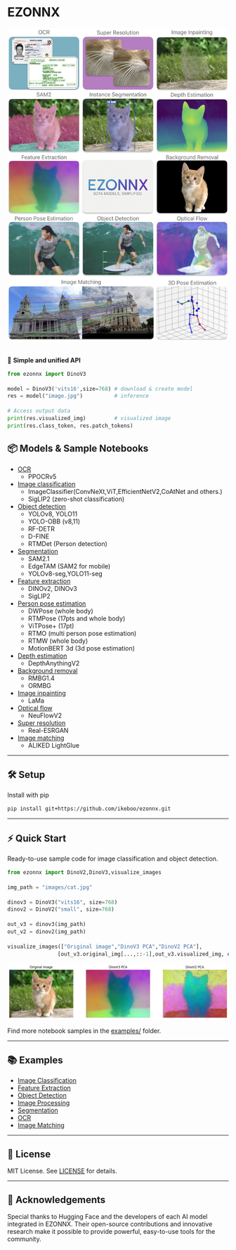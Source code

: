 # EZONNX


<div align="center"><img src=./assets/top.jpg  width=640/> </div>
<br>

🤗 **Simple and unified API**  

```python
from ezonnx import DinoV3

model = DinoV3('vits16',size=768) # download & create model
res = model("image.jpg")          # inference

# Access output data
print(res.visualized_img)         # visualized image
print(res.class_token, res.patch_tokens)
```

## 📦 Models & Sample Notebooks
- [OCR](examples/ocr.ipynb)
    - PPOCRv5
- [Image classification](examples/image_classification.ipynb)  
    - ImageClassifier(ConvNeXt,ViT,EfficientNetV2,CoAtNet and others.)
    - SigLIP2  (zero-shot classification)
- [Object detection](examples/object_detection.ipynb)
    - YOLOv8, YOLO11
    - YOLO-OBB (v8,11)
    - RF-DETR
    - D-FINE
    - RTMDet (Person detection)
- [Segmentation](examples/segmentation.ipynb)
    - SAM2.1
    - EdgeTAM (SAM2 for mobile)
    - YOLOv8-seg,YOLO11-seg
- [Feature extraction](examples/feature_extraction.ipynb)
    - DINOv2, DINOv3
    - SigLIP2
- [Person pose estimation](examples/object_detection.ipynb)
    - DWPose (whole body)
    - RTMPose (17pts and whole body)
    - ViTPose+ (17pt)
    - RTMO (multi person pose estimation)
    - RTMW (whole body)
    - MotionBERT 3d (3d pose estimation)
- [Depth estimation](examples/image_processing.ipynb)
    - DepthAnythingV2
- [Background removal](examples/image_processing.ipynb)
    - RMBG1.4
    - ORMBG
- [Image inpainting](examples/image_processing.ipynb)
    - LaMa
- [Optical flow](examples/image_processing.ipynb)
    - NeuFlowV2
- [Super resolution](examples/image_processing.ipynb)
    - Real-ESRGAN
- [Image matching](examples/image_matching.ipynb)
    - ALIKED LightGlue
---

## 🛠️ Setup
Install with pip
```sh
pip install git+https://github.com/ikeboo/ezonnx.git
```

---

## ⚡ Quick Start

Ready-to-use sample code for image classification and object detection.

```python
from ezonnx import DinoV2,DinoV3,visualize_images

img_path = "images/cat.jpg"

dinov3 = DinoV3("vits16", size=768)
dinov2 = DinoV2("small", size=768)

out_v3 = dinov3(img_path)
out_v2 = dinov2(img_path)

visualize_images(["Original image","DinoV3 PCA","DinoV2 PCA"], 
                [out_v3.original_img[...,::-1],out_v3.visualized_img, out_v2.visualized_img])
```
<img src=./assets/quickstart.jpg  width=800/> 

Find more notebook samples in the [examples/](examples/) folder.

---

## 📚 Examples

- [Image Classification](examples/image_classification.ipynb)
- [Feature Extraction](examples/feature_extraction.ipynb)
- [Object Detection](examples/object_detection.ipynb)
- [Image Processing](examples/image_processing.ipynb)
- [Segmentation](examples/segmentation.ipynb)
- [OCR](examples/ocr.ipynb)
- [Image Matching](examples/image_matching.ipynb)

---

## 📝 License

MIT License. See [LICENSE](LICENSE) for details.

---


## 🙏 Acknowledgements  

Special thanks to Hugging Face and the developers of each AI model integrated in EZONNX. Their open-source contributions and innovative research make it possible to provide powerful, easy-to-use tools for the community.